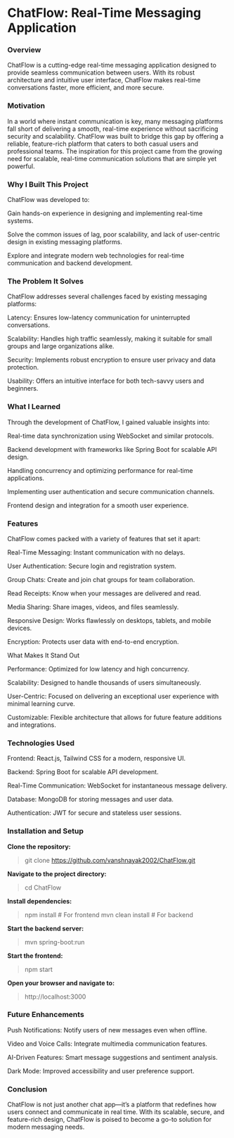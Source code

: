 # ChatFlow: Real-Time Messaging Application

### Overview

ChatFlow is a cutting-edge real-time messaging application designed to provide seamless communication between users. With its robust architecture and intuitive user interface, ChatFlow makes real-time conversations faster, more efficient, and more secure.

### Motivation

In a world where instant communication is key, many messaging platforms fall short of delivering a smooth, real-time experience without sacrificing security and scalability. ChatFlow was built to bridge this gap by offering a reliable, feature-rich platform that caters to both casual users and professional teams. The inspiration for this project came from the growing need for scalable, real-time communication solutions that are simple yet powerful.

### Why I Built This Project

ChatFlow was developed to:

Gain hands-on experience in designing and implementing real-time systems.

Solve the common issues of lag, poor scalability, and lack of user-centric design in existing messaging platforms.

Explore and integrate modern web technologies for real-time communication and backend development.

### The Problem It Solves

ChatFlow addresses several challenges faced by existing messaging platforms:

Latency: Ensures low-latency communication for uninterrupted conversations.

Scalability: Handles high traffic seamlessly, making it suitable for small groups and large organizations alike.

Security: Implements robust encryption to ensure user privacy and data protection.

Usability: Offers an intuitive interface for both tech-savvy users and beginners.

### What I Learned

Through the development of ChatFlow, I gained valuable insights into:

Real-time data synchronization using WebSocket and similar protocols.

Backend development with frameworks like Spring Boot for scalable API design.

Handling concurrency and optimizing performance for real-time applications.

Implementing user authentication and secure communication channels.

Frontend design and integration for a smooth user experience.

### Features

ChatFlow comes packed with a variety of features that set it apart:

Real-Time Messaging: Instant communication with no delays.

User Authentication: Secure login and registration system.

Group Chats: Create and join chat groups for team collaboration.

Read Receipts: Know when your messages are delivered and read.

Media Sharing: Share images, videos, and files seamlessly.

Responsive Design: Works flawlessly on desktops, tablets, and mobile devices.

Encryption: Protects user data with end-to-end encryption.

What Makes It Stand Out

Performance: Optimized for low latency and high concurrency.

Scalability: Designed to handle thousands of users simultaneously.

User-Centric: Focused on delivering an exceptional user experience with minimal learning curve.

Customizable: Flexible architecture that allows for future feature additions and integrations.

### Technologies Used

Frontend: React.js, Tailwind CSS for a modern, responsive UI.

Backend: Spring Boot for scalable API development.

Real-Time Communication: WebSocket for instantaneous message delivery.

Database: MongoDB for storing messages and user data.

Authentication: JWT for secure and stateless user sessions.

### Installation and Setup

**Clone the repository:**

> git clone https://github.com/vanshnayak2002/ChatFlow.git

**Navigate to the project directory:**

> cd ChatFlow

**Install dependencies:**

> npm install # For frontend
> mvn clean install # For backend

**Start the backend server:**

 > mvn spring-boot:run

**Start the frontend:**

> npm start

**Open your browser and navigate to:**

> http://localhost:3000

### Future Enhancements

Push Notifications: Notify users of new messages even when offline.

Video and Voice Calls: Integrate multimedia communication features.

AI-Driven Features: Smart message suggestions and sentiment analysis.

Dark Mode: Improved accessibility and user preference support.

### Conclusion

ChatFlow is not just another chat app—it’s a platform that redefines how users connect and communicate in real time. With its scalable, secure, and feature-rich design, ChatFlow is poised to become a go-to solution for modern messaging needs.
